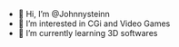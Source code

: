 - 👋 Hi, I’m @Johnnysteinn
- 👀 I’m interested in CGi and Video Games
- 🌱 I’m currently learning 3D softwares


<!---
Johnnysteinn/Johnnysteinn is a ✨ special ✨ repository because its `README.md` (this file) appears on your GitHub profile.
You can click the Preview link to take a look at your changes.
--->
